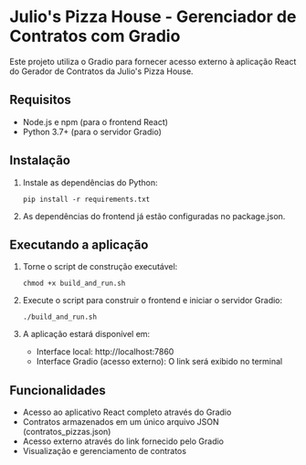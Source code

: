 
# Julio's Pizza House - Gerenciador de Contratos com Gradio

Este projeto utiliza o Gradio para fornecer acesso externo à aplicação React do Gerador de Contratos da Julio's Pizza House.

## Requisitos

- Node.js e npm (para o frontend React)
- Python 3.7+ (para o servidor Gradio)

## Instalação

1. Instale as dependências do Python:
   ```
   pip install -r requirements.txt
   ```

2. As dependências do frontend já estão configuradas no package.json.

## Executando a aplicação

1. Torne o script de construção executável:
   ```
   chmod +x build_and_run.sh
   ```

2. Execute o script para construir o frontend e iniciar o servidor Gradio:
   ```
   ./build_and_run.sh
   ```

3. A aplicação estará disponível em:
   - Interface local: http://localhost:7860
   - Interface Gradio (acesso externo): O link será exibido no terminal

## Funcionalidades

- Acesso ao aplicativo React completo através do Gradio
- Contratos armazenados em um único arquivo JSON (contratos_pizzas.json)
- Acesso externo através do link fornecido pelo Gradio
- Visualização e gerenciamento de contratos
